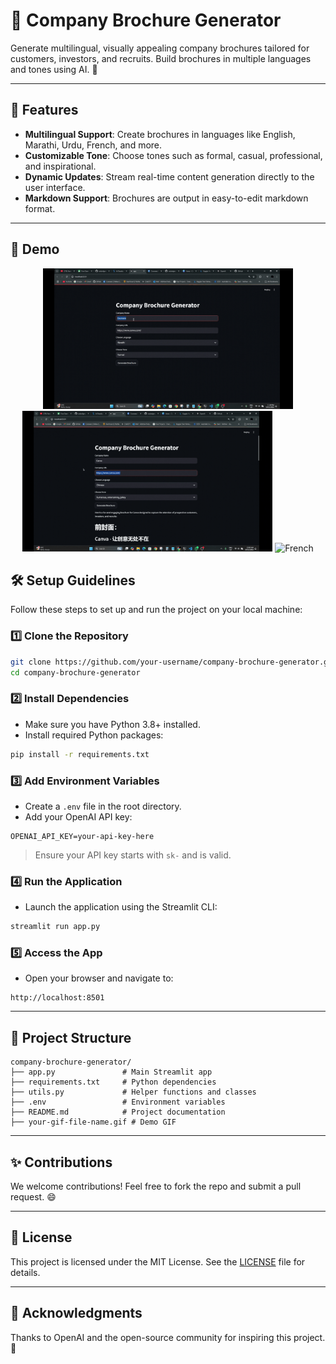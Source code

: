 # 🌟 Company Brochure Generator

Generate multilingual, visually appealing company brochures tailored for customers, investors, and recruits. Build brochures in multiple languages and tones using AI. 🎉

---

## 🚀 Features

- **Multilingual Support**: Create brochures in languages like English, Marathi, Urdu, French, and more.
- **Customizable Tone**: Choose tones such as formal, casual, professional, and inspirational.
- **Dynamic Updates**: Stream real-time content generation directly to the user interface.
- **Markdown Support**: Brochures are output in easy-to-edit markdown format.

---

## 🎥 Demo

<p align="center">
  <img src="media/1.gif" alt="Selecting Chinese Language" width="400" height="auto">
  <img src="media/2.gif" alt="English" width="400" height="auto">
  <img src="media/3.gif" alt="French" width="400" height="auto">
</p>


## 🛠️ Setup Guidelines

Follow these steps to set up and run the project on your local machine:

### 1️⃣ Clone the Repository
```bash
git clone https://github.com/your-username/company-brochure-generator.git
cd company-brochure-generator
```

### 2️⃣ Install Dependencies
- Make sure you have Python 3.8+ installed.
- Install required Python packages:

```bash
pip install -r requirements.txt
```

### 3️⃣ Add Environment Variables
- Create a `.env` file in the root directory.
- Add your OpenAI API key:

```
OPENAI_API_KEY=your-api-key-here
```

> Ensure your API key starts with `sk-` and is valid.

### 4️⃣ Run the Application
- Launch the application using the Streamlit CLI:

```bash
streamlit run app.py
```

### 5️⃣ Access the App
- Open your browser and navigate to:
  
```
http://localhost:8501
```

---

## 📂 Project Structure

```plaintext
company-brochure-generator/
├── app.py               # Main Streamlit app
├── requirements.txt     # Python dependencies
├── utils.py             # Helper functions and classes
├── .env                 # Environment variables
├── README.md            # Project documentation
├── your-gif-file-name.gif # Demo GIF
```

---

## ✨ Contributions

We welcome contributions! Feel free to fork the repo and submit a pull request. 😄

---

## 📜 License

This project is licensed under the MIT License. See the [LICENSE](LICENSE) file for details.

---

## 🙌 Acknowledgments

Thanks to OpenAI and the open-source community for inspiring this project. 💖
